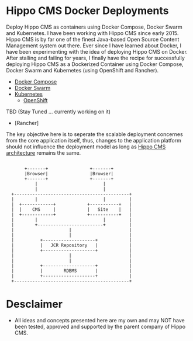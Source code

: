 Hippo CMS Docker Deployments
=============================
Deploy Hippo CMS as containers using Docker Compose, Docker Swarm and Kubernetes. I have been working with Hippo CMS since early 2015. Hippo CMS is by far one of the finest Java-based Open Source Content Management system out there. Ever since I have learned about Docker, I have been experimenting with the idea of deploying Hippo CMS on Docker. After stalling and failing for years, I finally have the recipe for successfully deploying Hippo CMS as a Dockerized Container using Docker Compose, Docker Swarm and Kubernetes (using OpenShift and Rancher). 

* [Docker Compose](https://github.com/maheshacharya/hippo-docker-deployments/blob/master/docker-compose/README.md)
* [Docker Swarm](https://github.com/maheshacharya/hippo-docker-deployments/tree/master/docker-swarm)
* [Kubernetes](https://github.com/maheshacharya/hippo-docker-deployments/tree/master/kubernetes)
  * [OpenShift](https://github.com/maheshacharya/hippo-docker-deployments/blob/master/kubernetes/openshift/README.md)

TBD (Stay Tuned ... currently working on it)
 * [Rancher]

The key objective here is to seperate the scalable deployment concernes from the core application itself, thus, changes to the application platform should not influence the deployment model as long as [Hippo CMS architecture](https://www.onehippo.org/library/architecture/hippo-cms-architecture.html) remains the same.
```
                                                    
       +-------+                +-------+         
       |Browser|                |Browser|             
       +-------+                +-------+          
           |                         |               
           |                         |                
  +--------------------------------------------+     
  |        |                         |         |
  |  +------------+            +-----------+   |      
  |  |    CMS     |            |   Site    |   |      
  |  +------------+            +-----------+   |      
  |        |                         |         |       
  |        +-------------------------+         |       
  |                     |                      |      
  |                     |                      |       
  |          +--------------------+            |      
  |          |   JCR Repository   |            |     
  |          +--------------------+            |      
  |                     |                      |      
  |                     |                      |    
  |          +--------------------+            |    
  |          |        RDBMS       |            |     
  |          +--------------------+            |   
  +--------------------------------------------+    
```

Desclaimer
==========
* All ideas and concepts presented here are my own and may NOT have been tested, approved and supported by the parent company of Hippo CMS.

